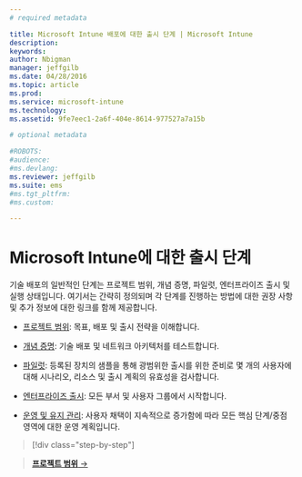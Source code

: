 ```yaml
---
# required metadata

title: Microsoft Intune 배포에 대한 출시 단계 | Microsoft Intune
description:
keywords:
author: Nbigman
manager: jeffgilb
ms.date: 04/28/2016
ms.topic: article
ms.prod:
ms.service: microsoft-intune
ms.technology:
ms.assetid: 9fe7eec1-2a6f-404e-8614-977527a7a15b

# optional metadata

#ROBOTS:
#audience:
#ms.devlang:
ms.reviewer: jeffgilb
ms.suite: ems
#ms.tgt_pltfrm:
#ms.custom:

---
```



# Microsoft Intune에 대한 출시 단계
기술 배포의 일반적인 단계는 프로젝트 범위, 개념 증명, 파일럿, 엔터프라이즈 출시 및 실행 상태입니다. 여기서는 간략히 정의되며 각 단계를 진행하는 방법에 대한 권장 사항 및 추가 정보에 대한 링크를 함께 제공합니다.

<!--these phase descriptions below are way too short -->

-   [프로젝트 범위](project-scope.md): 목표, 배포 및 출시 전략을 이해합니다.

-   [개념 증명](proof-of-concept.md): 기술 배포 및 네트워크 아키텍처를 테스트합니다.

-   [파일럿](pilot.md): 등록된 장치의 샘플을 통해 광범위한 출시를 위한 준비로 몇 개의 사용자에 대해 시나리오, 리소스 및 출시 계획의 유효성을 검사합니다.

-   [엔터프라이즈 출시](enterprise-rollout.md): 모든 부서 및 사용자 그룹에서 시작합니다.

-   [운영 및 유지 관리](operations-and-maintenance.md): 사용자 채택이 지속적으로 증가함에 따라 모든 핵심 단계/중점 영역에 대한 운영 계획입니다.

<!--
These should be linked to topics in the plan & design section once it is back in the TOC
## Rolling out policies and apps
These topics will help you plan for the rollout of new policies and apps:
-   **[Roll out policies](policy-rollout.md)**

-   **[Roll out apps](application-rollout.md)**
-->


>[!div class="step-by-step"]

>[**프로젝트 범위** &rarr;](project-scope.md)  


<!--HONumber=May16_HO1-->


